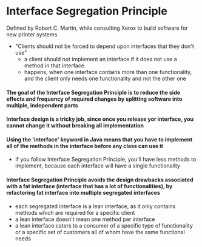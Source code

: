 # Interface Segregation Principle 
Defined by Robert C. Martin, while consulting Xerox to build software for new printer systems
- "Clients should not be forced to depend upon interfaces that they don't use"
    - a client should not implement an interface if it does not use a method in that interface
    - happens, when one interface contains more than one functionality, and the client only needs one functionality and not the other one

#### The goal of the Interface Segregation Principle is to reduce the side effects and frequency of required changes by splitting software into multiple, independent parts

#### Interface design is a tricky job, since once you release yor interface, you cannot change it without breaking all implementation

#### Using the 'interface' keyword in Java means that you have to implement all of the methods in the interface before any class can use it
- If you follow Interface Segregation Principle, you'll have less methods to implement, because each interface will have a single functionality

#### Interface Segregation Principle avoids the design drawbacks associated with a fat interface (interface that has a lot of functionalities), by refactoring fat interface into multiple segregated interfaces
- each segregated interface is a lean interface, as it only contains methods which are required for a specific client
- a lean interface doesn't mean one method per interface
- a lean interface caters to a consumer of a specific type of functionality or a specific set of customers all of whom have the same functional needs


    